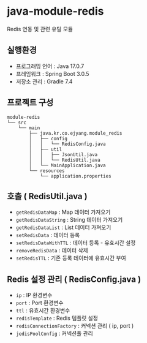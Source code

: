 # java-module-redis
Redis 연동 및 관련 유틸 모듈


## 실행환경
+ 프로그래밍 언어 : Java 17.0.7
+ 프레임워크 : Spring Boot 3.0.5
+ 저장소 관리 : Gradle 7.4


## 프로젝트 구성
```shell
module-redis
└── src
    └── main
        ├── java.kr.co.ejyang.module_redis
        │   ├── config
        │   │   └── RedisConfig.java
        │   ├── util
        │   │   ├── JsonUtil.java
        │   │   └── RedisUtil.java
        │   └── MainApplication.java
        └── resources
            └── application.properties
```


## 호출  ( RedisUtil.java )
+ `getRedisDataMap` : Map 데이터 가져오기
+ `getRedisDataString` : String 데이터 가져오기
+ `getRedisDataList` : List 데이터 가져오기
+ `setRedisData` : 데이터 등록
+ `setRedisDataWithTTL` : 데이터 등록 - 유효시간 설정
+ `removeRedisData` : 데이터 삭제
+ `setRedisTTL` : 기존 등록 데이터에 유효시간 부여


## Redis 설정 관리 ( RedisConfig.java )
+ `ip` : IP 환경변수
+ `port` : Port 환경변수
+ `ttl` : 유효시간 환경변수
+ `redisTemplate` : Redis 템플릿 설정
+ `redisConnectionFactory` : 커넥션 관리 ( ip, port )
+ `jedisPoolConfig` : 커넥션풀 관리
